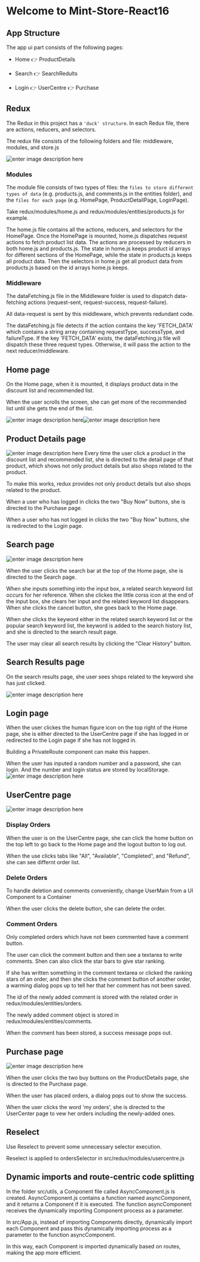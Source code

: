 # Welcome to Mint-Store-React16

## App Structure

The app ui part consists of the following pages:

- Home 👉 ProductDetails

- Search 👉 SearchRedults

- Login 👉 UserCentre 👉 Purchase

## Redux

The Redux in this project has a `'duck' structure`. In each Redux file, there are actions, reducers, and selectors.

The redux file consists of the following folders and file: middleware, modules, and store.js

![enter image description here](https://github.com/paintmr/mint-store-react16/blob/main/App%20UI%20mockups/redux%20structure.png?raw=true)

### Modules

The module file consists of two types of files: the `files to store different types of data` (e.g. products.js, and comments.js in the entities folder), and the `files for each page` (e.g. HomePage, ProductDetailPage, LoginPage).

Take redux/modules/home.js and redux/modules/entities/products.js for example.

The home.js file contains all the actions, reducers, and selectors for the HomePage. Once the HomePage is mounted, home.js dispatches request actions to fetch product list data. The actions are processed by reducers in both home.js and products.js. The state in home.js keeps product id arrays for different sections of the HomePage, while the state in products.js keeps all product data. Then the selectors in home.js get all product data from products.js based on the id arrays home.js keeps.

### Middleware

The dataFetching.js file in the Middleware folder is used to dispatch data-fetching actions (request-sent, request-success, request-failure).

All data-request is sent by this middleware, which prevents redundant code.

The dataFetching.js file detects if the action contains the key 'FETCH_DATA' which contains a string array containing requestType, successType, and failureType. If the key 'FETCH_DATA' exists, the dataFetching.js file will dispatch these three request types. Otherwise, it will pass the action to the next reducer/middleware.

## Home page

On the Home page, when it is mounted, it displays product data in the discount list and recommended list.

When the user scrolls the screen, she can get more of the recommended list until she gets the end of the list.

![enter image description here](https://github.com/paintmr/mint-store-react16/blob/main/App%20UI%20mockups/1%20Home.png?raw=true)![enter image description here](https://github.com/paintmr/mint-store-react16/blob/main/App%20UI%20mockups/1%20Home2.png?raw=true)

## Product Details page

![enter image description here](https://github.com/paintmr/mint-store-react16/blob/main/App%20UI%20mockups/2%20Product%20Details.png?raw=true)
Every time the user click a product in the discount list and recommended list, she is directed to the detail page of that product, which shows not only product details but also shops related to the product.

To make this works, redux provides not only product details but also shops related to the product.

When a user who has logged in clicks the two "Buy Now" buttons, she is directed to the Purchase page.

When a user who has not logged in clicks the two "Buy Now" buttons, she is redirected to the Login page.

## Search page

![enter image description here](https://github.com/paintmr/mint-store-react16/blob/main/App%20UI%20mockups/3%20Search.png?raw=true)

When the user clicks the search bar at the top of the Home page, she is directed to the Search page.

When she inputs something into the input box, a related search keyword list occurs for her reference. When she clickes the little corss icon at the end of the input box, she clears her input and the related keyword list disappears. When she clicks the cancel button, she goes back to the Home page.

When she clicks the keyword either in the related search keyword list or the popular search keyword list, the keyword is added to the search history list, and she is directed to the search result page.

The user may clear all search results by clicking the "Clear History" button.

## Search Results page

On the search results page, she user sees shops related to the keyword she has just clicked.

![enter image description here](https://github.com/paintmr/mint-store-react16/blob/main/App%20UI%20mockups/4%20Search%20Results.png?raw=true)

## Login page

When the user clickes the human figure icon on the top right of the Home page, she is either directed to the UserCentre page if she has logged in or redirected to the Login page if she has not logged in.

Building a PrivateRoute component can make this happen.

When the user has inputed a random number and a password, she can login. And the number and login status are stored by localStorage.
![enter image description here](https://github.com/paintmr/mint-store-react16/blob/main/App%20UI%20mockups/5%20Login.png?raw=true)

## UserCentre page

![enter image description here](https://github.com/paintmr/mint-store-react16/blob/main/App%20UI%20mockups/6%20User%20Centre.png?raw=true)

### Display Orders

When the user is on the UserCentre page, she can click the home button on the top left to go back to the Home page and the logout button to log out.

When the use clicks tabs like "All", "Available", "Completed", and "Refund", she can see differnt order list.

### Delete Orders

To handle deletion and comments conveniently, change UserMain from a UI Component to a Container

When the user clicks the delete button, she can delete the order.

### Comment Orders

Only completed orders which have not been commented have a comment button.

The user can click the comment button and then see a textarea to write comments. Shen can also click the star bars to give star ranking.

If she has written something in the comment textarea or clicked the ranking stars of an order, and then she clicks the comment button of another order, a warming dialog pops up to tell her that her comment has not been saved.

The id of the newly added comment is stored with the related order in redux/modules/entities/orders.

The newly added comment object is stored in redux/modules/entities/comments.

When the comment has been stored, a success message pops out.

## Purchase page

![enter image description here](https://github.com/paintmr/mint-store-react16/blob/main/App%20UI%20mockups/7%20Purchase.png?raw=true)

When the user clicks the two buy buttons on the ProductDetails page, she is directed to the Purchase page.

When the user has placed orders, a dialog pops out to show the success.

When the user clicks the word 'my orders', she is directed to the UserCenter page to vew her orders including the newly-added ones.

## Reselect

Use Reselect to prevent some unnecessary selector execution.

Reselect is applied to ordersSelector in src/redux/modules/usercentre.js

## Dynamic imports and route-centric code splitting

In the folder src/utils, a Component file called AsyncComponent.js is created. AsyncComponent.js contains a function named asyncComponent, and it returns a Component if it is executed. The function asyncComponent receives the dynamically importing Component process as a parameter.

In src/App.js, instead of importing Components directly, dynamically import each Component and pass this dynamically importing process as a parameter to the function asyncComponent.

In this way, each Component is imported dynamically based on routes, making the app more efficient.
